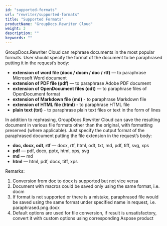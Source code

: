 ```yaml
---
id: "supported-formats"
url: "rewriter/supported-formats"
title: "Supported Formats"
productName: "GroupDocs.Rewriter Cloud"
weight: 3
description: ""
keywords: ""
---
```


GroupDocs.Rewriter Cloud can rephrase documents in the most popular formats. User should specify the format of the document to
be paraphrased putting it in the request’s body:
* **extension of word file (docx / docm / doc / rtf)** — to paraphrase Microsoft Word document
* **extension of PDF file (pdf)** — to paraphrase Adobe PDF document
* **extension of OpenDocument files (odt)** — to paraphrase files of OpenDocument format
* **extension of Markdown file (md)** - to paraphrase Markdown file
* **extension of HTML file (html)** - to paraphrase HTML file
* **plain text (txt)** - to paraphrase plain text files or text in the form of lines

In addition to rephrasing, GroupDocs.Rewriter Cloud can save the resulting document in various file formats other than
the original, with formatting preserved (where applicable). Just specify the output format of the paraphrased document putting
the file extension in the request’s body:

* **doc, docx, odt, rtf** — docx, rtf, html, odt, txt, md, pdf, tiff, svg, xps
* **pdf** — pdf, docx, pptx, html, xps, svg
* **md** — md
* **html** — html, pdf, docx, tiff, xps

Remarks:

1. Conversion from doc to docx is supported but not vice versa
2. Document with macros could be saved only using the same format, i.e. docm
3. If format is not supported or there is a mistake, paraphrased file would be saved using the same format under specified name in request, i.e. paraphrased.png.docx
4. Default options are used for file conversion, if result is unsatisfactory, convert it with custom options using corresponding Aspose product